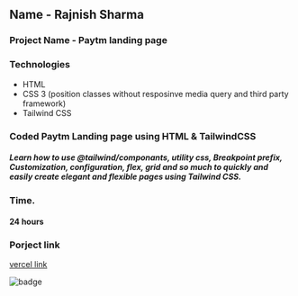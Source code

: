  ## Name - Rajnish Sharma 

### Project Name - Paytm landing page 

 

### Technologies
- HTML 
- CSS 3 (position classes without resposinve media query and third party framework)
- Tailwind CSS

###  Coded Paytm Landing page using HTML & TailwindCSS
##### Learn how to use @tailwind/componants, utility css, Breakpoint prefix, Customization, configuration, flex, grid and so much to quickly and easily create elegant and flexible pages using Tailwind CSS.


 

### Time.
#### 24 hours

### Porject link
[vercel link ](https://paytm-clone-seven.vercel.app/ )

![badge](https://img.shields.io/badge/HTML-CSS-blue)
